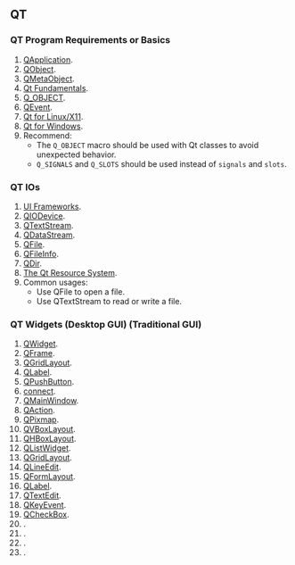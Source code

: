 ## QT

### QT Program Requirements or Basics

1. [QApplication](https://doc.qt.io/qt-6/qapplication.html).
2. [QObject](https://doc.qt.io/qt-6/qobject.html).
3. [QMetaObject](https://doc.qt.io/qt-6/qmetaobject.html).
4. [Qt Fundamentals](https://doc.qt.io/qt-6/topics-core.html).
5. [Q_OBJECT](https://doc.qt.io/qt-6/qobject.html#Q_OBJECT).
6. [QEvent](https://doc.qt.io/qt-6/qevent.html).
7. [Qt for Linux/X11](https://doc.qt.io/qt-6/linux.html).
8. [Qt for Windows](https://doc.qt.io/qt-6/windows.html).
9. Recommend:
   - The `Q_OBJECT` macro should be used with Qt classes to avoid unexpected behavior.
   - `Q_SIGNALS` and `Q_SLOTS` should be used instead of `signals` and `slots`.

### QT IOs

1. [UI Frameworks](https://doc.qt.io/qt-6/topics-ui.html).
2. [QIODevice](https://doc.qt.io/qt-6/qiodevice.html).
3. [QTextStream](https://doc.qt.io/qt-6/qtextstream.html).
4. [QDataStream](https://doc.qt.io/qt-6/qdatastream.html).
5. [QFile](https://doc.qt.io/qt-6/qfile.html).
6. [QFileInfo](https://doc.qt.io/qt-6/qfileinfo.html).
7. [QDir](https://doc.qt.io/qt-6/qdir.html).
8. [The Qt Resource System](https://doc.qt.io/qt-6/resources.html).
9. Common usages:
   - Use QFile to open a file.
   - Use QTextStream to read or write a file.

### QT Widgets (Desktop GUI) (Traditional GUI)

1. [QWidget]().
2. [QFrame]().
3. [QGridLayout]().
4. [QLabel]().
5. [QPushButton]().
6. [connect]().
7. [QMainWindow]().
8. [QAction]().
9. [QPixmap]().
10. [QVBoxLayout]().
11. [QHBoxLayout]().
12. [QListWidget]().
13. [QGridLayout]().
14. [QLineEdit]().
15. [QFormLayout]().
16. [QLabel]().
17. [QTextEdit]().
18. [QKeyEvent]().
19. [QCheckBox]().
20. []().
21. []().
22. []().
23. []().
